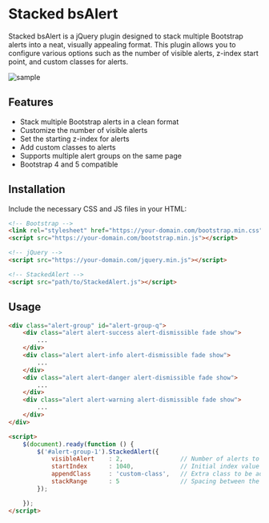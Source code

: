 # Stacked bsAlert

Stacked bsAlert is a jQuery plugin designed to stack multiple Bootstrap alerts into a neat, visually appealing format. This plugin allows you to configure various options such as the number of visible alerts, z-index start point, and custom classes for alerts.

![sample](https://github.com/badursun/Stacked-bsAlert/assets/5244451/77c76d4f-efae-44ee-ac5a-183ae7ee50ae)


## Features

- Stack multiple Bootstrap alerts in a clean format
- Customize the number of visible alerts
- Set the starting z-index for alerts
- Add custom classes to alerts
- Supports multiple alert groups on the same page
- Bootstrap 4 and 5 compatible

## Installation

Include the necessary CSS and JS files in your HTML:

```html
<!-- Bootstrap -->
<link rel="stylesheet" href="https://your-domain.com/bootstrap.min.css">
<script src="https://your-domain.com/bootstrap.min.js"></script>

<!-- jQuery -->
<script src="https://your-domain.com/jquery.min.js"></script>

<!-- StackedAlert -->
<script src="path/to/StackedAlert.js"></script>
```

## Usage

```html
<div class="alert-group" id="alert-group-q">
	<div class="alert alert-success alert-dismissible fade show">
		...
	</div>
	<div class="alert alert-info alert-dismissible fade show">
		...
	</div>
	<div class="alert alert-danger alert-dismissible fade show">
		...
	</div>
	<div class="alert alert-warning alert-dismissible fade show">
		...
	</div>
</div>

<script>
	$(document).ready(function () {
	    $('#alert-group-1').StackedAlert({
	        visibleAlert    : 2,                // Number of alerts to show in a group
	        startIndex      : 1040,             // Initial index value of alerts in the group
	        appendClass     : 'custom-class',   // Extra class to be added to per alerts
	        stackRange      : 5                 // Spacing between the position of the stacked alerts
	    });

	});
</script>
```

